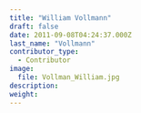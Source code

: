 ```yaml
---
title: "William Vollmann"
draft: false
date: 2011-09-08T04:24:37.000Z
last_name: "Vollmann"
contributor_type:
  - Contributor
image:
  file: Vollman_William.jpg
description:
weight:
---
```


